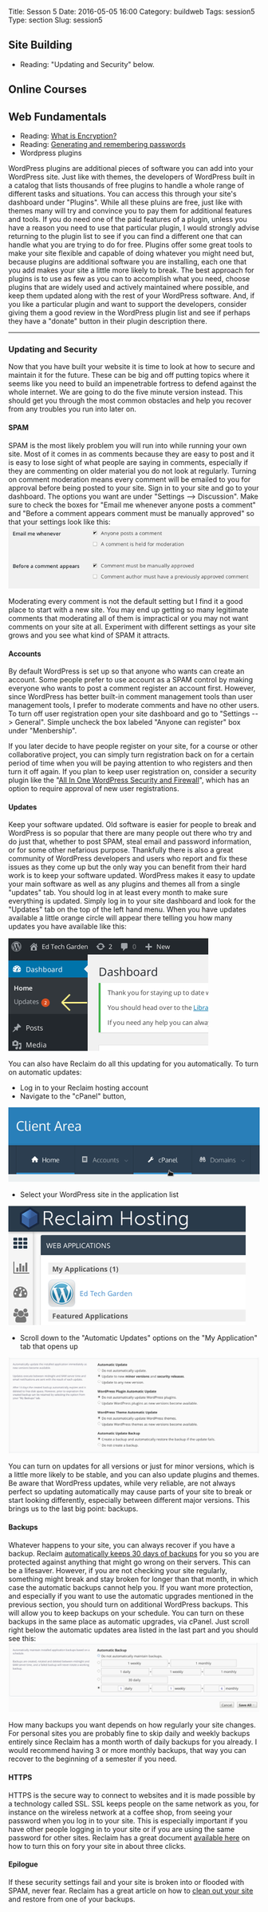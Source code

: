 Title: Sesson 5
Date: 2016-05-05 16:00
Category: buildweb
Tags: session5
Type: section
Slug: session5

## Site Building

* Reading: "Updating and Security" below.

## Online Courses

## Web Fundamentals

* Reading: [What is Encryption?](https://ssd.eff.org/en/module/what-encryption)
* Reading: [Generating and remembering passwords](https://ssd.eff.org/en/module/creating-strong-passwords)
* Wordpress plugins

WordPress plugins are additional pieces of software you can add into your WordPress site.  Just like with themes, the developers of WordPress built in a catalog that lists thousands of free plugins to handle a whole range of different tasks and situations.  You can access this through your site's dashboard under "Plugins".  While all these pluins are free, just like with themes many will try and convince you to pay them for additional features and tools.  If you do need one of the paid features of a plugin, unless you have a reason you need to use that particular plugin, I would strongly advise returning to the plugin list to see if you can find a different one that can handle what you are trying to do for free. Plugins offer some great tools to make your site flexible and capable of doing whatever you might need but, because plugins are additional software you are installing, each one that you add makes your site a little more likely to break.  The best approach for plugins is to use as few as you can to accomplish what you need, choose plugins that are widely used and actively maintained where possible, and keep them updated along with the rest of your WordPress software.  And, if you like a particular plugin and want to support the developers, consider giving them a good review in the WordPress plugin list and see if perhaps they have a "donate" button in their plugin description there.

-----
### Updating and Security

Now that you have built your website it is time to look at how to secure and maintain it for the future. These can be big and off putting topics where it seems like you need to build an impenetrable fortress to defend against the whole internet. We are going to do the five minute version instead. This should get you through the most common obstacles and help you recover from any troubles you run into later on.

#### SPAM

SPAM is the most likely problem you will run into while running your own site.  Most of it comes in as comments because they are easy to post and it is easy to lose sight of what people are saying in comments, especially if they are commenting on older material you do not look at regularly. Turning on comment moderation means every comment will be emailed to you for approval before being posted to your site. Sign in to your site and go to your dashboard. The options you want are under "Settings --> Discussion". Make sure to check the boxes for "Email me whenever anyone posts a comment" and "Before a comment appears comment must be manually approved" so that your settings look like this: ![WordPress comment settings](https://raw.githubusercontent.com/edtechgarden/edtechgarden.github.io/sources/content/images/wp-comment-moderation.png)

Moderating every comment is not the default setting but I find it a good place to start with a new site. You may end up getting so many legitimate comments that moderating all of them is impractical or you may not want comments on your site at all. Experiment with different settings as your site grows and you see what kind of SPAM it attracts.

#### Accounts

By default WordPress is set up so that anyone who wants can create an account.  Some people prefer to use account as a SPAM control by making everyone who wants to post a comment register an account first.  However, since WordPress has better built-in comment management tools than user management tools, I prefer to moderate comments and have no other users. To turn off user registration open your site dashboard and go to "Settings --> General". Simple uncheck the box labeled "Anyone can register" box under "Menbership".

If you later decide to have people register on your site, for a course or other collaborative project, you can simply turn registration back on for a certain period of time when you will be paying attention to who registers and then turn it off again. If you plan to keep user registration on, consider a security plugin like the "[All In One WordPress Security and Firewall](https://www.tipsandtricks-hq.com/wordpress-security-and-firewall-plugin)", which has an option to require approval of new user registrations. 

#### Updates

Keep your software updated. Old software is easier for people to break and WordPress is so popular that there are many people out there who try and do just that, whether to post SPAM, steal email and password information, or for some other nefarious purpose. Thankfully there is also a great community of WordPress developers and users who report and fix these issues as they come up but the only way you can benefit from their hard work is to keep your software updated.  WordPress makes it easy to update your main software as well as any plugins and themes all from a single "updates" tab. You should log in at least every month to make sure everything is updated. Simply log in to your site dashboard and look for the "Updates" tab on the top of the left hand menu. When you have updates available a little orange circle will appear there telling you how many updates you have available like this:

![WordPress update status](https://raw.githubusercontent.com/edtechgarden/edtechgarden.github.io/sources/content/images/wp-dashboard-updates.png)

You can also have Reclaim do all this updating for you automatically. To turn on automatic updates:

* Log in to your Reclaim hosting account
* Navigate to the "cPanel" button,

![Reclaim Client area](https://raw.githubusercontent.com/edtechgarden/edtechgarden.github.io/sources/content/images/reclaim-client-area.png)

* Select your WordPress site in the application list

![cPanel application list](https://raw.githubusercontent.com/edtechgarden/edtechgarden.github.io/4054a49f1976dc2eb10615e8d9ae03193b9300df/content/images/cPanel-wordpress.png)

* Scroll down to the "Automatic Updates" options on the "My Application" tab that opens up

![](https://raw.githubusercontent.com/edtechgarden/edtechgarden.github.io/sources/content/images/cPanel-updates.png)

You can turn on updates for all versions or just for minor versions, which is a little more likely to be stable, and you can also update plugins and themes.  Be aware that WordPress updates, while very reliable, are not always perfect so updating automatically may cause parts of your site to break or start looking differently, especially between different major versions. This brings us to the last big point: backups.

#### Backups

Whatever happens to your site, you can always recover if you have a backup. Reclaim [automatically keeps 30 days of backups](https://reclaimhosting.com/backups-done-right/) for you so you are protected against anything that might go wrong on their servers. This can be a lifesaver. However, if you are not checking your site regularly, something might break and stay broken for longer than that month, in which case the automatic backups cannot help you. If you want more protection, and especially if you want to use the automatic upgrades mentioned in the previous section, you should turn on additional WordPress backups. This will allow you to keep backups on your schedule. You can turn on these backups in the same place as automatic upgrades, via cPanel. Just scroll right below the automatic updates area listed in the last part and you should see this: ![cPanel application backup options](https://raw.githubusercontent.com/edtechgarden/edtechgarden.github.io/sources/content/images/cPanel-backups.png)

How many backups you want depends on how regularly your site changes. For personal sites you are probably fine to skip daily and weekly backups entirely since Reclaim has a month worth of daily backups for you already.  I would recommend having 3 or more monthly backups, that way you can recover to the beginning of a semester if you need.

#### HTTPS

HTTPS is the secure way to connect to websites and it is made possible by a technology called SSL.  SSL keeps people on the same network as you, for instance on the wireless network at a coffee shop, from seeing your password when you log in to your site. This is especially important if you have other people logging in to your site or if you are using the same password for other sites. Reclaim has a great document [available here](http://docs.reclaimhosting.com/miscellaneous/installing-free-ssl-certificates) on how to turn this on fory your site in about three clicks.

#### Epilogue

If these security settings fail and your site is broken into or flooded with SPAM, never fear. Reclaim has a great article on how to [clean out your site](http://docs.reclaimhosting.com/wordpress/cleaning-a-hacked-wordpress-site) and restore from one of your backups.

